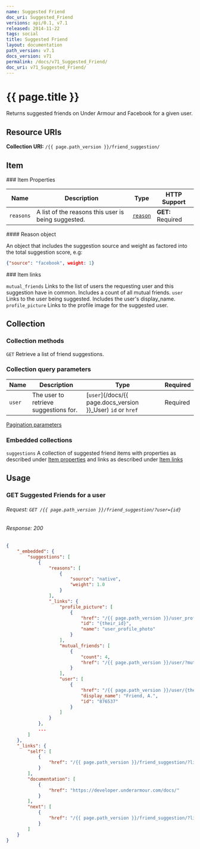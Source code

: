 ```yaml
---
name: Suggested Friend
doc_uri: Suggested_Friend
versions: api/0.1, v7.1
released: 2014-11-22
tags: social
title: Suggested Friend
layout: documentation
path_version: v7.1
docs_version: v71
permalink: /docs/v71_Suggested_Friend/
doc_uri: v71_Suggested_Friend/
---
```


# {{ page.title }}

Returns suggested friends on Under Armour and Facebook for a given user.

## Resource URIs

**Collection URI:** `/{{ page.path_version }}/friend_suggestion/`

## Item

<a name="item-properties" />
### Item Properties

| Name         | Description          | Type      | HTTP Support                                                                        |
|--------------|----------------------|-----------|-------------------------------------------------------------------------------------|
| `reasons` | A list of the reasons this user is being suggested. | [`reason`](#reason-object) | **GET:** Required |

<a name="reason-object" />
#### Reason object

An object that includes the suggestion source and weight as factored into the total suggestion score, e.g:

```json
{"source": "facebook", weight: 1}
```

<a name="item-links" />
### Item links

`mutual_friends` Links to the list of users the requesting user and this suggestion have in common. Includes a count of all mutual friends.
`user` Links to the user being suggested. Includes the user's display_name.
`profile_picture` Links to the profile image for the suggested user.

## Collection

### Collection methods

`GET` Retrieve a list of friend suggestions.

### Collection query parameters

| Name         | Description                           | Type                               | Required |
|--------------|---------------------------------------|------------------------------------|----------|
| `user`       | The user to retrieve suggestions for. | [`user`](/docs/{{ page.docs_version }}_User) `id` or `href` | Required |

[Pagination parameters](/docs/v71_Paging)

### Embedded collections

`suggestions` A collection of suggested friend items with properties as described under [Item properties](#item-properties) and links as described under [Item links](#item-links)

## Usage

### GET Suggested Friends for a user

###### Request: `GET /{{ page.path_version }}/friend_suggestion/?user={id}`

###### Response: 200

```json
{
    "_embedded": {
        "suggestions": [
            {
                "reasons": [
                    {
                        "source": "native",
                        "weight": 1.0
                    }
                ],
                "_links": {
                    "profile_picture": [
                        {
                            "href": "/{{ page.path_version }}/user_profile_photo/{their_id}/",
                            "id": "{their_id}",
                            "name": "user_profile_photo"
                        }
                    ],
                    "mutual_friends": [
                        {
                            "count": 4,
                            "href": "/{{ page.path_version }}/user/?mutual_friends_for={their_id},{your_id}"
                        }
                    ],
                    "user": [
                        {
                            "href": "/{{ page.path_version }}/user/{their_id}/",
                            "display_name": "Friend, A.",
                            "id": "876537"
                        }
                    ]
                }
            },
            ...
        ]
    },
    "_links": {
        "self": [
            {
                "href": "/{{ page.path_version }}/friend_suggestion/?limit=20&user={your_id}&offset=0"
            }
        ],
        "documentation": [
            {
                "href": "https://developer.underarmour.com/docs/"
            }
        ],
        "next": [
            {
                "href": "/{{ page.path_version }}/friend_suggestion/?limit=20&user={your_id}&offset=20"
            }
        ]
    }
}

```
